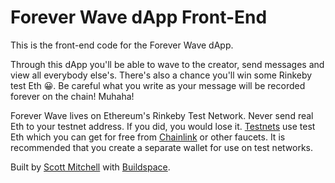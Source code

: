 # Forever Wave dApp Front-End

This is the front-end code for the Forever Wave dApp.

Through this dApp you'll be able to wave to the creator, send messages and view all everybody else's. There's also a chance you'll win some Rinkeby test Eth 😀. Be careful what you write as your message will be recorded forever on the chain! Muhaha!

Forever Wave lives on Ethereum's Rinkeby Test Network. Never send real Eth to your testnet address. If you did, you would lose it. [Testnets](https://medium.com/compound-finance/the-beginners-guide-to-using-an-ethereum-test-network-95bbbc85fc1d) use test Eth which you can get for free from [Chainlink](https://faucets.chain.link/rinkeby) or other faucets. It is recommended that you create a separate wallet for use on test networks.

Built by [Scott Mitchell](https://github.com/scott-a-m/) with [Buildspace](https://buildspace.so/).
